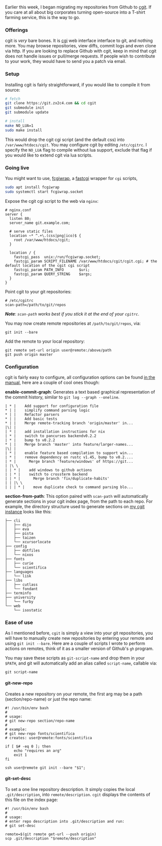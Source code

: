 Earlier this week, I began migrating my repositories from
Github to [cgit](https://git.zx2c4.com/). If you care at
all about big corporates turning open-source into a T-shirt
farming service, this is the way to go.

### Offerings

cgit is *very* bare bones. It is
[cgi](https://tools.ietf.org/html/rfc3875) web interface
interface to git, and nothing more. You may browse
repositories, view diffs, commit logs and even clone via
http. If you are looking to replace Github with cgit, keep
in mind that cgit does not handle issues or pull/merge
requests. If people wish to contribute to your work, they
would have to send you a patch via email. 

### Setup

Installing cgit is fairly straightforward, if you would
like to compile it from source:

```sh
# fetch
git clone https://git.zx2c4.com && cd cgit
git submodule init
git submodule update

# install
make NO_LUA=1
sudo make install
```

This would drop the cgit cgi script (and the default css)
into `/var/www/htdocs/cgit`. You may configure cgit by
editing `/etc/cgitrc`. I specify the `NO_LUA` flag to
compile without lua support, exclude that flag if you would
like to extend cgit via lua scripts.

### Going live

You might want to use,
[fcgiwrap](https://github.com/gnosek/fcgiwrap), a
[fastcgi](http://www.nongnu.org/fastcgi) wrapper for `cgi`
scripts,

```sh
sudo apt install fcgiwrap
sudo systemctl start fcgiwrap.socket
```

Expose the cgit cgi script to the web via `nginx`:

```
# nginx.conf
server {
  listen 80;
  server_name git.example.com;

  # serve static files
  location ~* ^.+\.(css|png|ico)$ {
    root /var/www/htdocs/cgit;
  }

  location / {
    fastcgi_pass  unix:/run/fcgiwrap.socket;
    fastcgi_param SCRIPT_FILENAME /var/www/htdocs/cgit/cgit.cgi; # the default location of the cgit cgi script
    fastcgi_param PATH_INFO       $uri;
    fastcgi_param QUERY_STRING    $args;
  }
}
```

Point cgit to your git repositories:

```
# /etc/cgitrc
scan-path=/path/to/git/repos
```

***Note***: *`scan-path` works best if you stick it at the end of your
`cgitrc`*.

You may now create remote repositories at
`/path/to/git/repos`, via: 

```
git init --bare
```

Add the remote to your local repository:

```
git remote set-url origin user@remote:/above/path
git push origin master
```

### Configuration

cgit is fairly easy to configure, all configuration
options can be found [in the
manual](https://git.zx2c4.com/cgit/tree/cgitrc.5.txt), here
are a couple of cool ones though:

**enable-commit-graph**: Generates a text based graphical
representation of the commit history, similar to `git log
--graph --oneline`.

```
| * |    Add support for configuration file
* | |    simplify command parsing logic
* | |    Refactor parsers
* | |    Add basic tests
* | |    Merge remote-tracking branch 'origin/master' in...
|\| |
| * |    add installation instructions for nix
| * |    switch to pancurses backendv0.2.2
| * |    bump to v0.2.2
* | |    Merge branch 'master' into feature/larger-names...
|\| |
| * |    enable feature based compilation to support win...
| * |    remove dependency on rustc v1.45, bump to v0.2....
| * |      Merge branch 'feature/windows' of https://git...
| |\ \
| | * |    add windows to github actions
| | * |    switch to crossterm backend
| | * |      Merge branch 'fix/duplicate-habits'
| | |\ \
| | | * |    move duplicate check to command parsing blo...
```

**section-from-path**: This option paired with `scan-path`
will automatically generate sections in your cgit index
page, from the path to each repo. For example, the directory
structure used to generate sections on [my cgit
instance](https://git.peppe.rs) looks like this:

```
├── cli
│   ├── dijo
│   ├── eva
│   ├── pista
│   ├── taizen
│   └── xcursorlocate
├── config
│   ├── dotfiles
│   └── nixos
├── fonts
│   ├── curie
│   └── scientifica
├── languages
│   └── lisk
├── libs
│   ├── cutlass
│   └── fondant
├── terminfo
├── university
│   └── furby
└── web
    └── isostatic
```

### Ease of use

As I mentioned before, `cgit` is simply a view into your git
repositories, you will have to manually create new
repositories by entering your remote and using `git init
--bare`. Here are a couple of scripts I wrote to perform
actions on remotes, think of it as a smaller version of
Github's `gh` program.

You may save these scripts as `git-script-name` and drop
them in your `$PATH`, and git will automatically add an
alias called `script-name`, callable via:

```
git script-name
```

#### git-new-repo

Creates a new repository on your remote,
the first arg may be a path (section/repo-name) or just the
repo name:

```
#! /usr/bin/env bash
#
# usage:
# git new-repo section/repo-name
# 
# example:
# git new-repo fonts/scientifica
# creates: user@remote:fonts/scientifica

if [ $# -eq 0 ]; then
    echo "requires an arg"
    exit 1
fi

ssh user@remote git init --bare "$1";
```


#### git-set-desc

To set a one line repository
description. It simply copies the local `.git/description`,
into `remote/description`. `cgit` displays the contents of
this file on the index page:

```
#! /usr/bin/env bash
#
# usage:
# enter repo description into .git/description and run:
# git set-desc 

remote=$(git remote get-url --push origin)
scp .git/description "$remote/description"
```
